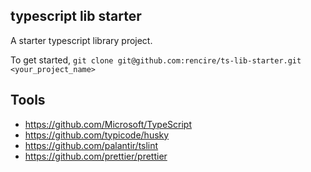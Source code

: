 ## typescript lib starter

A starter typescript library project.

To get started, `git clone git@github.com:rencire/ts-lib-starter.git <your_project_name>`

## Tools

* https://github.com/Microsoft/TypeScript
* https://github.com/typicode/husky
* https://github.com/palantir/tslint
* https://github.com/prettier/prettier
